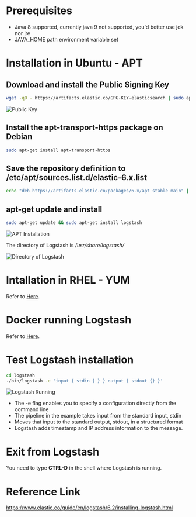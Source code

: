 # Prerequisites
* Java 8 supported, currently java 9 not supported, you'd better use jdk nor jre
* JAVA_HOME path environment variable set

# Installation in Ubuntu - APT

## Download and install the Public Signing Key

```sh
wget -qO - https://artifacts.elastic.co/GPG-KEY-elasticsearch | sudo apt-key add -
```
![Public Key](https://github.com/HuangMarco/knowledge-hub/blob/dev/zResources/logstash/public-key.jpg)



## Install the apt-transport-https package on Debian
```sh
sudo apt-get install apt-transport-https
```

## Save the repository definition to /etc/apt/sources.list.d/elastic-6.x.list
```sh
echo "deb https://artifacts.elastic.co/packages/6.x/apt stable main" | sudo tee -a /etc/apt/sources.list.d/elastic-6.x.list

```

## apt-get update and install
```sh
sudo apt-get update && sudo apt-get install logstash
```

![APT Installation](https://github.com/HuangMarco/knowledge-hub/blob/dev/zResources/logstash/apt-installation.jpg)

The directory of Logstash is _/usr/share/logstash/_

![Directory of Logstash](https://github.com/HuangMarco/knowledge-hub/blob/dev/zResources/logstash/directory-logstash.jpg)


# Intallation in RHEL - YUM
Refer to [Here](https://www.elastic.co/guide/en/logstash/6.2/installing-logstash.html#_yum).


# Docker running Logstash
Refer to [Here](https://www.elastic.co/guide/en/logstash/6.2/docker.html).


# Test Logstash installation
```sh
cd logstash
./bin/logstash -e 'input { stdin { } } output { stdout {} }'
```

![Logstash Running](https://github.com/HuangMarco/knowledge-hub/blob/dev/zResources/logstash/logstash-running.jpg)

* The -e flag enables you to specify a configuration directly from the command line
* The pipeline in the example takes input from the standard input, stdin
* Moves that input to the standard output, stdout, in a structured format
* Logstash adds timestamp and IP address information to the message.

# Exit from Logstash
You need to type **CTRL-D** in the shell where Logstash is running.




# Reference Link
https://www.elastic.co/guide/en/logstash/6.2/installing-logstash.html
